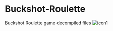 # Buckshot-Roulette
Buckshot Roulette game decompiled files
![icon1](https://github.com/user-attachments/assets/2d36c4aa-069d-4257-8c89-f77f9f4d6ed6)

